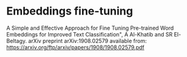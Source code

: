 # Embeddings fine-tuning

A Simple and Effective Approach for Fine Tuning Pre-trained Word Embeddings for Improved Text Classification", A Al-Khatib and SR El-Beltagy.  arXiv preprint arXiv:1908.02579
available from: https://arxiv.org/ftp/arxiv/papers/1908/1908.02579.pdf
